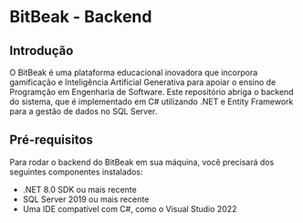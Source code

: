# BitBeak - Backend

## Introdução
O BitBeak é uma plataforma educacional inovadora que incorpora gamificação e Inteligência Artificial Generativa para apoiar o ensino de Programção em Engenharia de Software. Este repositório abriga o backend do sistema, que é implementado em C# utilizando .NET e Entity Framework para a gestão de dados no SQL Server.

## Pré-requisitos
Para rodar o backend do BitBeak em sua máquina, você precisará dos seguintes componentes instalados:
- .NET 8.0 SDK ou mais recente
- SQL Server 2019 ou mais recente
- Uma IDE compatível com C#, como o Visual Studio 2022
